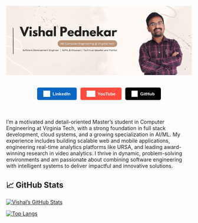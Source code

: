 ![Vishal Pednekar](./assets/images/profile-main.png)

<svg fill="none" viewBox="0 0 600 100" width="600" height="100" xmlns="http://www.w3.org/2000/svg">
  <foreignObject width="100%" height="100%">
    <div id="badges" style="display: flex; justify-content: center; gap: 12px; margin-top: 20px;">
      <a href="https://www.linkedin.com/in/vishalpednekar" style="background-color: #0A66C2; color: white; padding: 10px 20px; border-radius: 5px; text-decoration: none; display: flex; align-items: center; font-family: sans-serif; font-weight: bold;">
        <img src="./assets/images/logos/InBug-White.png" alt="LinkedIn" width="22" height="20" style="margin-right: 8px;" />
        LinkedIn
      </a>
      <a href="https://www.youtube.com/@theforgottenprogrammer7842" style="background-color: #FF4B3E; color: white; padding: 10px 20px; border-radius: 5px; text-decoration: none; display: flex; align-items: center; font-family: sans-serif; font-weight: bold;">
        <img src="./assets/images/logos/yt_icon_mono_dark.png" alt="YouTube" width="28" height="20" style="margin-right: 8px;" />
        YouTube
      </a>
      <a href="https://github.com/ForgottenLight4415" style="background-color: #000000; color: white; padding: 10px 20px; border-radius: 5px; text-decoration: none; display: flex; align-items: center; font-family: sans-serif; font-weight: bold;">
        <img src="./assets/images/logos/github-mark-white.png" alt="GitHub" width="20" height="20" style="margin-right: 8px;" />
        GitHub
      </a>
    </div>
  </foreignObject>
</svg>

I’m a motivated and detail-oriented Master’s student in Computer Engineering at Virginia Tech, with a strong foundation in full stack development, cloud systems, and a growing specialization in AI/ML. My experience includes building scalable web and mobile applications, engineering real-time analytics platforms like URSA, and leading award-winning research in video analytics. I thrive in dynamic, problem-solving environments and am passionate about combining software engineering with intelligent systems to deliver impactful and innovative solutions.

## 📈 GitHub Stats

[![Vishal’s GitHub Stats](https://github-readme-stats.vercel.app/api?username=ForgottenLight4415)](https://github.com/ForgottenLight4415)

[![Top Langs](https://github-readme-stats.vercel.app/api/top-langs/?username=ForgottenLight4415&layout=compact)](https://github.com/ForgottenLight4415)


<!--
**ForgottenLight4415/ForgottenLight4415** is a ✨ _special_ ✨ repository because its `README.md` (this file) appears on your GitHub profile.

Here are some ideas to get you started:

- 🔭 I’m currently working on ...
- 🌱 I’m currently learning ...
- 👯 I’m looking to collaborate on ...
- 🤔 I’m looking for help with ...
- 💬 Ask me about ...
- 📫 How to reach me: ...
- 😄 Pronouns: ...
- ⚡ Fun fact: ...
-->
